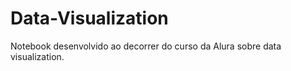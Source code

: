 # Data-Visualization
Notebook desenvolvido ao decorrer do curso da Alura sobre data visualization. 
